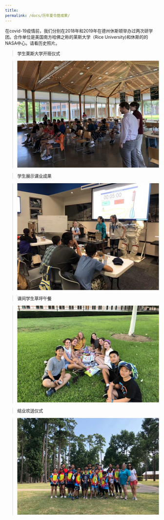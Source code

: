 ```yaml
---
title: 
permalink: /docs/历年夏令营成果/
---
```


在covid-19疫情前，我们分别在2018年和2019年在德州休斯顿举办过两次研学团。合作单位是美国南方哈佛之称的莱斯大学（Rice University)和休斯的的NASA中心。请看历史照片。 

> **学生莱斯大学开班仪式**

> <img src="/img/历史2.jpg" width="500px" />

> **学生展示课业成果**

> <img src="/img/历史3.jpg" width="500px" />

> **课间学生草坪午餐**

> <img src="/img/历史1.jpg" width="500px" />

> **结业欢送仪式**

> <img src="/img/历史4.jpg" width="500px" />
